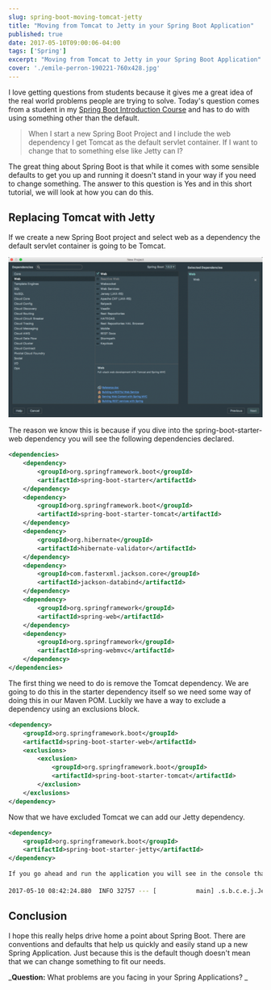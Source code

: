 ```yaml
---
slug: spring-boot-moving-tomcat-jetty
title: "Moving from Tomcat to Jetty in your Spring Boot Application"
published: true
date: 2017-05-10T09:00:06-04:00
tags: ['Spring']
excerpt: "Moving from Tomcat to Jetty in your Spring Boot Application"
cover: './emile-perron-190221-760x428.jpg'
---
```


I love getting questions from students because it gives me a great idea of the real world problems people are trying to solve. Today's question comes from a student in my [Spring Boot Introduction Course](https://danvega.dev/spring-boot) and has to do with using something other than the default. 

> When I start a new Spring Boot Project and I include the web dependency I get Tomcat as the default servlet container. If I want to change that to something else like Jetty can I?

 The great thing about Spring Boot is that while it comes with some sensible defaults to get you up and running it doesn't stand in your way if you need to change something. The answer to this question is Yes and in this short tutorial, we will look at how you can do this.

## Replacing Tomcat with Jetty

If we create a new Spring Boot project and select web as a dependency the default servlet container is going to be Tomcat.  

![Tomcat with Jetty](./2017-05-10_08-32-05-1024x645.png)

The reason we know this is because if you dive into the spring-boot-starter-web dependency you will see the following dependencies declared. 

```xml
<dependencies>
    <dependency>
        <groupId>org.springframework.boot</groupId>
        <artifactId>spring-boot-starter</artifactId>
    </dependency>
    <dependency>
        <groupId>org.springframework.boot</groupId>
        <artifactId>spring-boot-starter-tomcat</artifactId>
    </dependency>
    <dependency>
        <groupId>org.hibernate</groupId>
        <artifactId>hibernate-validator</artifactId>
    </dependency>
    <dependency>
        <groupId>com.fasterxml.jackson.core</groupId>
        <artifactId>jackson-databind</artifactId>
    </dependency>
    <dependency>
        <groupId>org.springframework</groupId>
        <artifactId>spring-web</artifactId>
    </dependency>
    <dependency>
        <groupId>org.springframework</groupId>
        <artifactId>spring-webmvc</artifactId>
    </dependency>
</dependencies>
```

The first thing we need to do is remove the Tomcat dependency. We are going to do this in the starter dependency itself so we need some way of doing this in our Maven POM. Luckily we have a way to exclude a dependency using an exclusions block. 

```xml
<dependency>
    <groupId>org.springframework.boot</groupId>
    <artifactId>spring-boot-starter-web</artifactId>
    <exclusions>
        <exclusion>
            <groupId>org.springframework.boot</groupId>
            <artifactId>spring-boot-starter-tomcat</artifactId>
        </exclusion>
    </exclusions>
</dependency>
```

Now that we have excluded Tomcat we can add our Jetty dependency. 

```xml
<dependency>
    <groupId>org.springframework.boot</groupId>
    <artifactId>spring-boot-starter-jetty</artifactId>
</dependency>
```

```bash
If you go ahead and run the application you will see in the console that we are indeed now running on Jetty. 

2017-05-10 08:42:24.880  INFO 32757 --- [           main] .s.b.c.e.j.JettyEmbeddedServletContainer : Jetty started on port(s) 8080 (http/1.1)
```

## Conclusion

I hope this really helps drive home a point about Spring Boot. There are conventions and defaults that help us quickly and easily stand up a new Spring Application. Just because this is the default though doesn't mean that we can change something to fit our needs.  

_**Question:** What problems are you facing in your Spring Applications? _